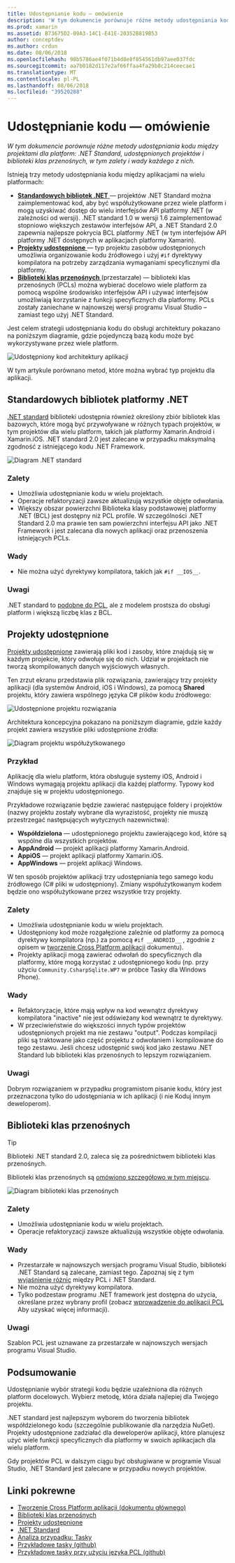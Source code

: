 ```yaml
---
title: Udostępnianie kodu — omówienie
description: 'W tym dokumencie porównuje różne metody udostępniania kodu między projektami dla platform: udostępnionych projektów, biblioteki klas przenośnych i .NET Standard, w tym zalety i wady każdego z nich.'
ms.prod: xamarin
ms.assetid: B73675D2-09A3-14C1-E41E-20352B819B53
author: conceptdev
ms.author: crdun
ms.date: 08/06/2018
ms.openlocfilehash: 98b5786ae4f071b4d8e8f854561db97aee037fdc
ms.sourcegitcommit: aa7b0182d117e2af66ffaa4fa29b8c214ceecae1
ms.translationtype: MT
ms.contentlocale: pl-PL
ms.lasthandoff: 08/06/2018
ms.locfileid: "39520288"
---
```

# <a name="sharing-code-overview"></a>Udostępnianie kodu — omówienie

_W tym dokumencie porównuje różne metody udostępniania kodu między projektami dla platform: .NET Standard, udostępnionych projektów i biblioteki klas przenośnych, w tym zalety i wady każdego z nich._

Istnieją trzy metody udostępniania kodu między aplikacjami na wielu platformach:

- [**Standardowych bibliotek .NET** ](#Net_Standard) — projektów .NET Standard można zaimplementować kod, aby być współużytkowane przez wiele platform i mogą uzyskiwać dostęp do wielu interfejsów API platformy .NET (w zależności od wersji). .NET standard 1.0 w wersji 1.6 zaimplementować stopniowo większych zestawów interfejsów API, a .NET Standard 2.0 zapewnia najlepsze pokrycia BCL platformy .NET (w tym interfejsów API platformy .NET dostępnych w aplikacjach platformy Xamarin).
- [**Projekty udostępnione** ](#Shared_Projects) — typ projektu zasobów udostępnionych umożliwia organizowanie kodu źródłowego i użyj `#if` dyrektywy kompilatora na potrzeby zarządzania wymaganiami specyficznymi dla platformy.
- [**Biblioteki klas przenośnych** ](#Portable_Class_Libraries) (przestarzałe) — biblioteki klas przenośnych (PCLs) można wybierać docelowo wiele platform za pomocą wspólne środowisko interfejsów API i używać interfejsów umożliwiają korzystanie z funkcji specyficznych dla platformy. PCLs zostały zaniechane w najnowszej wersji programu Visual Studio &ndash; zamiast tego użyj .NET Standard.

Jest celem strategii udostępniania kodu do obsługi architektury pokazano na poniższym diagramie, gdzie pojedynczą bazą kodu może być wykorzystywane przez wiele platform.

 ![Udostępniony kod architektury aplikacji](code-sharing-images/conceptualarchitecture.png "udostępnionego kodu architektury aplikacji")

W tym artykule porównano metod, które można wybrać typ projektu dla aplikacji.

<a name="Net_Standard" />

## <a name="net-standard-libraries"></a>Standardowych bibliotek platformy .NET

[.NET standard](~/cross-platform/app-fundamentals/net-standard.md) biblioteki udostępnia również określony zbiór bibliotek klas bazowych, które mogą być przywoływane w różnych typach projektów, w tym projektów dla wielu platform, takich jak platformy Xamarin.Android i Xamarin.iOS. .NET standard 2.0 jest zalecane w przypadku maksymalną zgodność z istniejącego kodu .NET Framework.

![Diagram .NET standard](code-sharing-images/netstandard.png "diagram .NET Standard")

### <a name="benefits"></a>Zalety

- Umożliwia udostępnianie kodu w wielu projektach.
- Operacje refaktoryzacji zawsze aktualizują wszystkie objęte odwołania.
- Większy obszar powierzchni Biblioteka klasy podstawowej platformy .NET (BCL) jest dostępny niż PCL profile. W szczególności .NET Standard 2.0 ma prawie ten sam powierzchni interfejsu API jako .NET Framework i jest zalecana dla nowych aplikacji oraz przenoszenia istniejących PCLs.

### <a name="disadvantages"></a>Wady

- Nie można użyć dyrektywy kompilatora, takich jak `#if __IOS__`.

### <a name="remarks"></a>Uwagi

.NET standard to [podobne do PCL](https://docs.microsoft.com/dotnet/standard/net-standard#comparison-to-portable-class-libraries), ale z modelem prostsza do obsługi platform i większą liczbę klas z BCL.

<a name="Shared_Projects" />

## <a name="shared-projects"></a>Projekty udostępnione

[Projekty udostępnione](~/cross-platform/app-fundamentals/shared-projects.md) zawierają pliki kod i zasoby, które znajdują się w każdym projekcie, który odwołuje się do nich. Udział w projektach nie tworzą skompilowanych danych wyjściowych własnych.

Ten zrzut ekranu przedstawia plik rozwiązania, zawierający trzy projekty aplikacji (dla systemów Android, iOS i Windows), za pomocą **Shared** projektu, który zawiera wspólnego języka C# plików kodu źródłowego:

![Udostępnione projektu rozwiązania](code-sharing-images/sharedsolution.png "udostępnionego projektu rozwiązania")

Architektura koncepcyjna pokazano na poniższym diagramie, gdzie każdy projekt zawiera wszystkie pliki udostępnione źródła:

![Diagram projektu współużytkowanego](code-sharing-images/sharedassetproject.png "diagram Projekt udostępniony")

### <a name="example"></a>Przykład

Aplikację dla wielu platform, która obsługuje systemy iOS, Android i Windows wymagają projektu aplikacji dla każdej platformy. Typowy kod znajduje się w projektu udostępnionego.

Przykładowe rozwiązanie będzie zawierać następujące foldery i projektów (nazwy projektu zostały wybrane dla wyrazistość, projekty nie muszą przestrzegać następujących wytycznych nazewnictwa):

- **Współdzielona** — udostępnionego projektu zawierającego kod, które są wspólne dla wszystkich projektów.
- **AppAndroid** — projekt aplikacji platformy Xamarin.Android.
- **AppiOS** — projekt aplikacji platformy Xamarin.iOS.
- **AppWindows** — projekt aplikacji Windows.

W ten sposób projektów aplikacji trzy udostępniania tego samego kodu źródłowego (C# pliki w udostępniony). Zmiany współużytkowanym kodem będzie ono współużytkowane przez wszystkie trzy projekty.

### <a name="benefits"></a>Zalety

- Umożliwia udostępnianie kodu w wielu projektach.
- Udostępniony kod może rozgałęzione zależnie od platformy za pomocą dyrektywy kompilatora (np.) za pomocą `#if __ANDROID__` , zgodnie z opisem w [tworzenie Cross Platform aplikacji](~/cross-platform/app-fundamentals/building-cross-platform-applications/index.md) dokumentu).
- Projekty aplikacji mogą zawierać odwołań do specyficznych dla platformy, które mogą korzystać z udostępnionego kodu (np. przy użyciu `Community.CsharpSqlite.WP7` w próbce Tasky dla Windows Phone).

### <a name="disadvantages"></a>Wady

- Refaktoryzacje, które mają wpływ na kod wewnątrz dyrektywy kompilatora "inactive" nie jest odświeżany kod wewnątrz te dyrektywy.
- W przeciwieństwie do większości innych typów projektów udostępnionych projekt ma nie zestawu "output". Podczas kompilacji pliki są traktowane jako część projektu z odwołaniem i kompilowane do tego zestawu. Jeśli chcesz udostępnić swój kod jako zestawu .NET Standard lub biblioteki klas przenośnych to lepszym rozwiązaniem.

<a name="Shared_Remarks" />

### <a name="remarks"></a>Uwagi

Dobrym rozwiązaniem w przypadku programistom pisanie kodu, który jest przeznaczona tylko do udostępniania w ich aplikacji (i nie Koduj innym deweloperom).

<a name="Portable_Class_Libraries" />

## <a name="portable-class-libraries"></a>Biblioteki klas przenośnych

> [!TIP]
> Biblioteki .NET standard 2.0, zaleca się za pośrednictwem biblioteki klas przenośnych.

Biblioteki klas przenośnych są [omówiono szczegółowo w tym miejscu](~/cross-platform/app-fundamentals/pcl.md).

![Diagram biblioteki klas przenośnych](code-sharing-images/portableclasslibrary.png "diagram biblioteki klas przenośnych")

### <a name="benefits"></a>Zalety

- Umożliwia udostępnianie kodu w wielu projektach.
- Operacje refaktoryzacji zawsze aktualizują wszystkie objęte odwołania.

### <a name="disadvantages"></a>Wady

- Przestarzałe w najnowszych wersjach programu Visual Studio, biblioteki .NET Standard są zalecane, zamiast tego. Zapoznaj się z tym [wyjaśnienie różnic](https://docs.microsoft.com/dotnet/standard/net-standard#comparison-to-portable-class-libraries) między PCL i .NET Standard.
- Nie można użyć dyrektywy kompilatora.
- Tylko podzestaw programu .NET framework jest dostępna do użycia, określane przez wybrany profil (zobacz [wprowadzenie do aplikacji PCL](~/cross-platform/app-fundamentals/pcl.md) Aby uzyskać więcej informacji).

### <a name="remarks"></a>Uwagi

Szablon PCL jest uznawane za przestarzałe w najnowszych wersjach programu Visual Studio.

## <a name="summary"></a>Podsumowanie

Udostępnianie wybór strategii kodu będzie uzależniona dla różnych platform docelowych. Wybierz metodę, która działa najlepiej dla Twojego projektu.

.NET standard jest najlepszym wyborem do tworzenia bibliotek współdzielonego kodu (szczególnie publikowanie dla narzędzia NuGet). Projekty udostępnione zadziałać dla deweloperów aplikacji, które planujesz użyć wiele funkcji specyficznych dla platformy w swoich aplikacjach dla wielu platform.

Gdy projektów PCL w dalszym ciągu być obsługiwane w programie Visual Studio, .NET Standard jest zalecane w przypadku nowych projektów.

## <a name="related-links"></a>Linki pokrewne

- [Tworzenie Cross Platform aplikacji (dokumentu głównego)](~/cross-platform/app-fundamentals/building-cross-platform-applications/index.md)
- [Biblioteki klas przenośnych](~/cross-platform/app-fundamentals/pcl.md)
- [Projekty udostępnione](~/cross-platform/app-fundamentals/shared-projects.md)
- [.NET Standard](~/cross-platform/app-fundamentals/net-standard.md)
- [Analiza przypadku: Tasky](~/cross-platform/app-fundamentals/building-cross-platform-applications/case-study-tasky.md)
- [Przykładowe tasky (github)](https://github.com/xamarin/mobile-samples/tree/master/Tasky)
- [Przykładowe tasky przy użyciu języka PCL (github)](https://github.com/xamarin/mobile-samples/tree/master/TaskyPortable)
